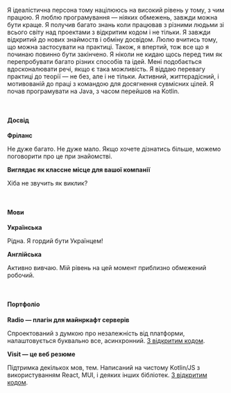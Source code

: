 Я ідеалістична персона тому націлююсь на високий рівень у тому, з чим працюю. Я люблю програмування — ніяких обмежень, завжди можна бути краще. Я получив багато знань коли працював з різними людьми зі всього світу над проектами з відкритим кодом і не тільки. Я завжди відкритий до нових знаймоств і обміну досвідом. Люлю вчитись тому, що можна застосувати на практиці. Також, я впертий, тож все що я починаю повинно бути закінчено. Я ніколи не кидаю щось перед тим як перепробувати багато різних способів та ідей. Мені подобається вдосконалювати речі, якщо є така можливість. Я віддаю перевагу практиці до теорії — не без, але і не тільки. Активний, життєрадісний, і мотивованій до праці з командою для досягнення сувмісних цілей. Я почав програмувати на Java, з часом перейшов на Kotlin.

<pre>

</pre>

#### Досвід

**Фріланс**

Не дуже багато. Не дуже мало. Якщо хочете дізнатись більше, можемо поговорити про це при знайомстві.

**Виглядає як классне місце для вашої компанії**

Хіба не звучить як виклик?

<pre>

</pre>

#### Мови

**Українська**

Рідна. Я гордий бути Українцем!

**Англійська**

Активно вивчаю. Мій рівень на цей момент приблизно обмежений робочий.

<pre>

</pre>

#### Портфоліо

**Radio — плагін для майнркафт серверів**

Спроектований з думкою про незалежність від платформи, налаштовується буквально все, асинхронний. [З відкритим кодом](https://github.com/vie10/radio).

**Visit — це веб резюме**

Підтримка декількох мов, тем. Написаний на чистому Kotlin/JS з використуванням React, MUI, і деяких інших бібліотек. [З відкритим кодом](https://github.com/vie10/visit).
